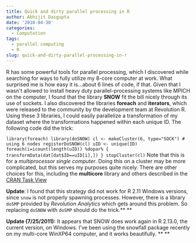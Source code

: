 ```yaml
---
title: Quick and dirty parallel processing in R
author: Abhijit Dasgupta
date: '2010-04-30'
categories:
  - Computation
tags:
  - parallel computing
  - R
slug: quick-and-dirty-parallel-processing-in-r
---
```


R has some powerful tools for parallel processing, which I discovered while searching for ways to fully utilize my 8-core computer at work. What surprised me is how easy it is...about 6 lines of code, if that. Given that I wasn't allowed to install heavy duty parallel-processing systems like MPICH on the computer, I found that the library **SNOW** fit the bill nicely through its use of sockets. I also discovered the libraries **foreach** and **iterators**, which were released to the community by the development team at Revolution R. Using these 3 libraries, I could easily parallelize a transformation of my dataset where the transformations happened within each unique ID. The following code did the trick:

` library(foreach)
 library(doSNOW)
 cl <- makeCluster(6, type="SOCK") # using 6 nodes
 registerDoSNOW(cl)
 uID <- unique(ID)
 foreach(i=icount(length(uID)) %dopar% {
 transformData(dat[dat$ID==uID[i],])
 }
 stopCluster(cl)
 `
 Note that this is for a _multiprocessor single computer_. Doing this on a cluster may be more complicated, but this serves my purposes quite nicely. There are other choices for this, including the **multicore** library and others described in the [CRAN Task View](//cran.fhcrc.org/web/views/HighPerformanceComputing.html)

**Update**: I found that this strategy did not work for R 2.11 Windows versions, since `snow` is not properly spawning processes. However, there is a library ` doSMP` provided by _Revolution Analytics_ which gets around this problem. So replacing `doSNOW` with `doSMP` should do the trick.** **

**Update (7/25/2011):** It appears that SNOW does work again in R 2.13.0, the current version, on Windows. I've been using the snowfall package recently on my multi-core WinXP64 computer, and it works beautifully. **
**
